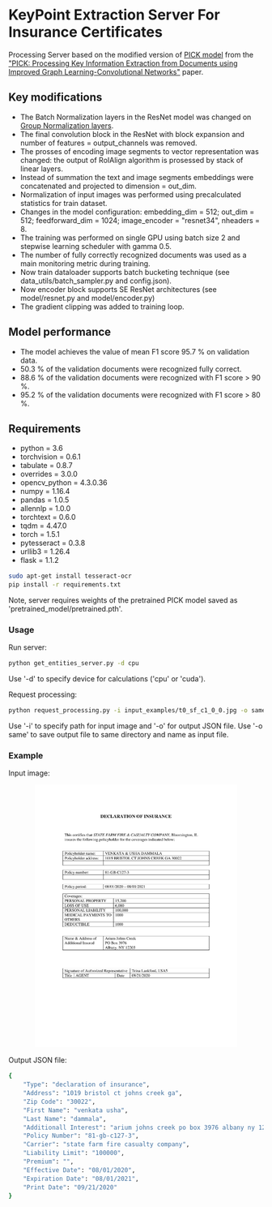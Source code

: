 # KeyPoint Extraction Server For Insurance Certificates

Processing Server based on the modified version of [PICK model](https://github.com/wenwenyu/PICK-pytorch) from the ["PICK: Processing Key Information Extraction from Documents using Improved Graph 
Learning-Convolutional Networks"](https://arxiv.org/abs/2004.07464) paper. 


## Key modifications

- The Batch Normalization layers in the ResNet model was changed on [Group Normalization layers](https://arxiv.org/pdf/1803.08494.pdf).
- The final convolution block in the ResNet with block expansion and number of features = output_channels was removed.
- The prosses of encoding image segments to vector representation was changed: the output of RoIAlign algorithm is prosessed by stack of linear layers.
- Instead of summation the text and image segments embeddings were concatenated and projected to dimension = out_dim.
- Normalization of input images was performed using precalculated statistics for train dataset.
- Changes in the model configuration: embedding_dim = 512; out_dim = 512; feedforward_dim = 1024; image_encoder = "resnet34", nheaders = 8.
- The training was performed on single GPU using batch size 2 and stepwise learning scheduler with gamma 0.5.
- The number of fully correctly recognized documents was used as a main monitoring metric during training.
- Now train dataloader supports batch bucketing technique (see data_utils/batch_sampler.py and config.json).
- Now encoder block supports SE ResNet architectures (see model/resnet.py and model/encoder.py)
- The gradient clipping was added to training loop.

## Model performance

- The model achieves the value of mean F1 score 95.7 % on validation data.
- 50.3 % of the validation documents were recognized fully correct.
- 88.6 % of the validation documents were recognized with F1 score > 90 %.
- 95.2 % of the validation documents were recognized with F1 score > 80 %.

## Requirements
* python = 3.6 
* torchvision = 0.6.1
* tabulate = 0.8.7
* overrides = 3.0.0
* opencv_python = 4.3.0.36
* numpy = 1.16.4
* pandas = 1.0.5
* allennlp = 1.0.0
* torchtext = 0.6.0
* tqdm = 4.47.0
* torch = 1.5.1
* pytesseract = 0.3.8
* urllib3 = 1.26.4
* flask = 1.1.2
```bash
sudo apt-get install tesseract-ocr
pip install -r requirements.txt
```
Note, server requires weights of the pretrained PICK model saved as 'pretrained_model/pretrained.pth'.

### Usage
Run server:
```bash
python get_entities_server.py -d cpu
```
Use '-d' to specify device for calculations ('cpu' or 'cuda').

Request processing:
```bash
python request_processing.py -i input_examples/t0_sf_c1_0_0.jpg -o same
```
Use '-i' to specify path for input image and '-o' for output JSON file. Use '-o same' to save output file to same directory and name as input file.

### Example
Input image:
<div align="center">
  <img src="input_examples/t0_sf_c1_0_0.jpg" width="400" />
</div>

Output JSON file:
```bash
{
    "Type": "declaration of insurance",
    "Address": "1019 bristol ct johns creek ga",
    "Zip Code": "30022",
    "First Name": "venkata usha",
    "Last Name": "dammala",
    "Additionall Interest": "arium johns creek po box 3976 albany ny 12203",
    "Policy Number": "81-gb-c127-3",
    "Carrier": "state farm fire casualty company",
    "Liability Limit": "100000",
    "Premium": "",
    "Effective Date": "08/01/2020",
    "Expiration Date": "08/01/2021",
    "Print Date": "09/21/2020"
}
```
